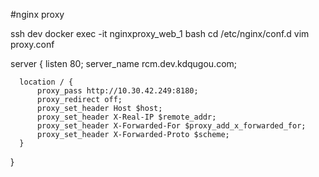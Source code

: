 #nginx proxy
  
  ssh dev 
  docker exec -it nginxproxy_web_1 bash
  cd /etc/nginx/conf.d
  vim proxy.conf

  server {
      listen 80;
      server_name rcm.dev.kdqugou.com;

      location / {
          proxy_pass http://10.30.42.249:8180;
          proxy_redirect off;
          proxy_set_header Host $host;
          proxy_set_header X-Real-IP $remote_addr;
          proxy_set_header X-Forwarded-For $proxy_add_x_forwarded_for;
          proxy_set_header X-Forwarded-Proto $scheme;
      }
  }
